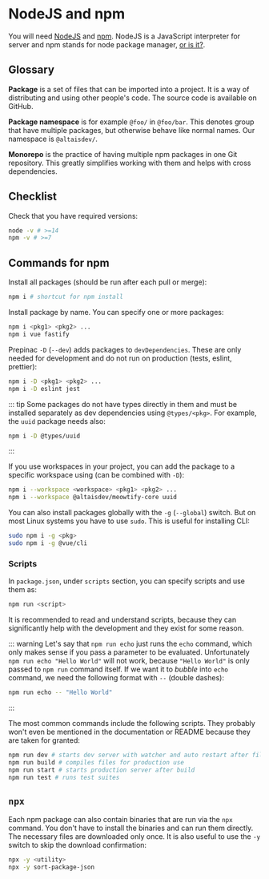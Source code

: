 # NodeJS and npm

You will need [NodeJS](https://nodejs.org/en/) and [npm](https://www.npmjs.com/). NodeJS is a JavaScript interpreter for server and npm stands for node package manager, [or is it?](https://github.com/npm/npm-expansions).

## Glossary

**Package** is a set of files that can be imported into a project. It is a way of distributing and using other people's code. The source code is available on GitHub.

**Package namespace** is for example `@foo/` in `@foo/bar`. This denotes group that have multiple packages, but otherwise behave like normal names. Our namespace is `@altaisdev/`.

**Monorepo** is the practice of having multiple npm packages in one Git repository. This greatly simplifies working with them and helps with cross dependencies.

## Checklist

Check that you have required versions:

```bash
node -v # >=14
npm -v # >=7
```

## Commands for npm

Install all packages (should be run after each pull or merge):

```bash
npm i # shortcut for npm install
```

Install package by name. You can specify one or more packages:

```bash
npm i <pkg1> <pkg2> ...
npm i vue fastify
```

Prepinac `-D` (`--dev`) adds packages to `devDependencies`. These are only needed for development and do not run on production (tests, eslint, prettier):

```bash
npm i -D <pkg1> <pkg2> ...
npm i -D eslint jest
```

::: tip
Some packages do not have types directly in them and must be installed separately as dev dependencies using `@types/<pkg>`. For example, the `uuid` package needs also:

```bash
npm i -D @types/uuid
```

:::

If you use workspaces in your project, you can add the package to a specific workspace using (can be combined with `-D`):

```bash
npm i --workspace <workspace> <pkg1> <pkg2> ...
npm i --workspace @altaisdev/meowtify-core uuid
```

You can also install packages globally with the `-g` (`--global`) switch. But on most Linux systems you have to use `sudo`. This is useful for installing CLI:

```bash
sudo npm i -g <pkg>
sudo npm i -g @vue/cli
```

### Scripts

In `package.json`, under `scripts` section, you can specify scripts and use them as:

```bash
npm run <script>
```

It is recommended to read and understand scripts, because they can significantly help with the development and they exist for some reason.

::: warning
Let's say that `npm run echo` just runs the `echo` command, which only makes sense if you pass a parameter to be evaluated. Unfortunately `npm run echo "Hello World"` will not work, because `"Hello World"` is only passed to `npm run` command itself. If we want it to _bubble_ into `echo` command, we need the following format with `--` (double dashes):

```bash
npm run echo -- "Hello World"
```

:::

The most common commands include the following scripts. They probably won't even be mentioned in the documentation or README because they are taken for granted:

```bash
npm run dev # starts dev server with watcher and auto restart after file change
npm run build # compiles files for production use
npm run start # starts production server after build
npm run test # runs test suites
```

## `npx`

Each npm package can also contain binaries that are run via the `npx` command. You don't have to install the binaries and can run them directly. The necessary files are downloaded only once. It is also useful to use the `-y` switch to skip the download confirmation:

```bash
npx -y <utility>
npx -y sort-package-json
```
